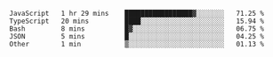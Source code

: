 <!--START_SECTION:waka-->

```text
JavaScript   1 hr 29 mins    █████████████████▓░░░░░░░   71.25 %
TypeScript   20 mins         ████░░░░░░░░░░░░░░░░░░░░░   15.94 %
Bash         8 mins          █▓░░░░░░░░░░░░░░░░░░░░░░░   06.75 %
JSON         5 mins          █░░░░░░░░░░░░░░░░░░░░░░░░   04.25 %
Other        1 min           ▒░░░░░░░░░░░░░░░░░░░░░░░░   01.13 %
```

<!--END_SECTION:waka-->


<!--
**Leorio21/Leorio21** is a ✨ _special_ ✨ repository because its `README.md` (this file) appears on your GitHub profile.

Here are some ideas to get you started:

- 🔭 I’m currently working on ...
- 🌱 I’m currently learning ...
- 👯 I’m looking to collaborate on ...
- 🤔 I’m looking for help with ...
- 💬 Ask me about ...
- 📫 How to reach me: ...
- 😄 Pronouns: ...
- ⚡ Fun fact: ...
-->
